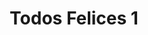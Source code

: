 ---
title: "Todos Felices 1"
url: /ciudad-autonoma-de-buenos-aires/todos-felices-1/
shop: mascotas
---